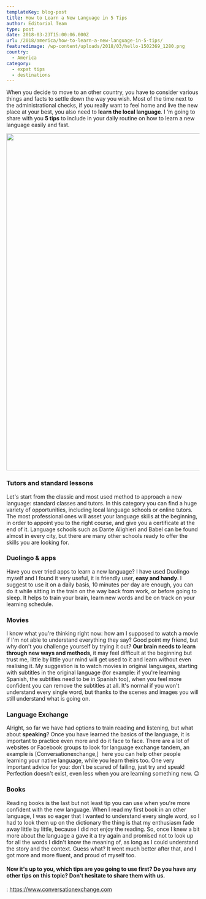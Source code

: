 ```yaml
---
templateKey: blog-post
title: How to Learn a New Language in 5 Tips
author: Editorial Team
type: post
date: 2018-03-23T15:00:06.000Z
url: /2018/america/how-to-learn-a-new-language-in-5-tips/
featuredimage: /wp-content/uploads/2018/03/hello-1502369_1280.png
country:
  - America
category:
  - expat tips
  - destinations
---
```


When you decide to move to an other country, you have to consider various things and facts to settle down the way you wish. Most of the time next to the administrational checks, if you really want to feel home and live the new place at your best, you also need to **learn the local language**. I &#8216;m going to share with you **5 tips** to include in your daily routine on how to learn a new language easily and fast.

  

<img  src="/img/uploads/2018/03/hello-1502369_1280.png" alt="" width="1280" height="878" srcset="/img/uploads/2018/03/hello-1502369_1280.png 1280w, /img/uploads/2018/03/hello-1502369_1280-300x206.png 300w, /img/uploads/2018/03/hello-1502369_1280-768x527.png 768w, /img/uploads/2018/03/hello-1502369_1280-1024x702.png 1024w, /img/uploads/2018/03/hello-1502369_1280-1150x789.png 1150w" sizes="(max-width: 1280px) 100vw, 1280px" />

### Tutors and standard lessons

Let's start from the classic and most used method to approach a new language: standard classes and tutors. In this category you can find a huge variety of opportunities, including local language schools or online tutors. The most professional ones will asset your language skills at the beginning, in order to appoint you to the right course, and give you a certificate at the end of it. Language schools such as Dante Alighieri and Babel can be found almost in every city, but there are many other schools ready to offer the skills you are looking for.

### Duolingo & apps

Have you ever tried apps to learn a new language? I have used Duolingo myself and I found it very useful, it is friendly user, **easy and handy**. I suggest to use it on a daily basis, 10 minutes per day are enough, you can do it while sitting in the train on the way back from work, or before going to sleep. It helps to train your brain, learn new words and be on track on your learning schedule.

### Movies

I know what you're thinking right now: how am I supposed to watch a movie if I'm not able to understand everything they say? Good point my friend, but why don't you challenge yourself by trying it out? **Our brain needs to learn through new ways and methods**, it may feel difficult at the beginning but trust me, little by little your mind will get used to it and learn without even realising it. My suggestion is to watch movies in original languages, starting with subtitles in the original language (for example: if you're learning Spanish, the subtitles need to be in Spanish too), when you feel more confident you can remove the subtitles at all. It's normal if you won't understand every single word, but thanks to the scenes and images you will still understand what is going on.

### Language Exchange

Alright, so far we have had options to train reading and listening, but what about **speaking**? Once you have learned the basics of the language, it is important to practice even more and do it face to face. There are a lot of websites or Facebook groups to look for language exchange tandem, an example is [Conversationexchange,]  here you can help other people learning your native language, while you learn theirs too. One very important advice for you: don't be scared of failing, just try and speak! Perfection doesn't exist, even less when you are learning something new. 😉

### Books

Reading books is the last but not least tip you can use when you're more confident with the new language. When I read my first book in an other language, I was so eager that I wanted to understand every single word, so I had to look them up on the dictionary   the thing is that my enthusiasm fade away little by little, because I did not enjoy the reading. So, once I knew a bit more about the language a gave it a try again and promised not to look up for all the words I didn't know the meaning of, as long as I could understand the story and the context. Guess what? It went much better after that, and I got more and more fluent, and proud of myself too.

#### Now it's up to you, which tips are you going to use first? Do you have any other tips on this topic? Don't hesitate to share them with us.

: https://www.conversationexchange.com
